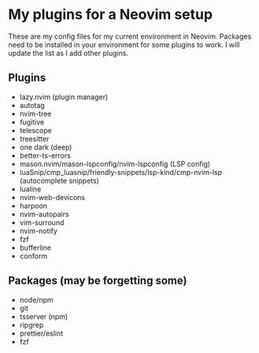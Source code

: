 # My plugins for a Neovim setup

These are my config files for my current environment in Neovim. Packages need to be installed in your environment for some plugins to work. I will update the list as I add other plugins.

## Plugins

- lazy.nvim (plugin manager)
- autotag
- nvim-tree
- fugitive
- telescope
- treesitter
- one dark (deep)
- better-ts-errors
- mason.nvim/mason-lspconfig/nvim-lspconfig (LSP config)
- luaSnip/cmp_luasnip/friendly-snippets/lsp-kind/cmp-nvim-lsp (autocomplete snippets)
- lualine
- nvim-web-devicons
- harpoon
- nvim-autopairs
- vim-surround
- nvim-notify
- fzf
- bufferline
- conform

## Packages (may be forgetting some)

- node/npm
- git
- tsserver (npm)
- ripgrep
- prettier/eslint
- fzf
